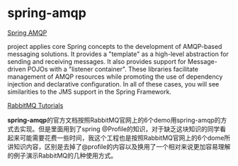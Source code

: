 # spring-amqp
[Spring AMQP](http://projects.spring.io/spring-amqp/)

 project applies core Spring concepts to the development of AMQP-based messaging solutions. It provides a "template" as a high-level abstraction for sending and receiving messages. It also provides support for Message-driven POJOs with a "listener container". These libraries facilitate management of AMQP resources while promoting the use of dependency injection and declarative configuration. In all of these cases, you will see similarities to the JMS support in the Spring Framework.



[RabbitMQ Tutorials](http://www.rabbitmq.com/getstarted.html)

**spring-amqp**的官方文档按照RabbitMQ官网上的6个demo用spring-amqp的方式去实现。但是里面用到了spring @Profile的知识，对于缺乏这块知识的同学看起来可能需要花费一些时间，我这个工程也是按照RabbitMQ官网上的6个dome所讲知识内容，区别是去掉了@profile的内容以及换用了一个相对来说更加容易理解的例子演示RabbitMQ的几种使用方式。